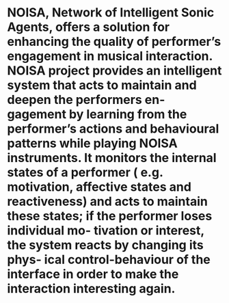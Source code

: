 # NOISA, Network of Intelligent Sonic Agents, offers a solution for enhancing the quality of performer’s engagement in musical interaction. NOISA project provides an intelligent system that acts to maintain and deepen the performers en- gagement by learning from the performer’s actions and behavioural patterns while playing NOISA instruments. It monitors the internal states of a performer ( e.g. motivation, affective states and reactiveness) and acts to maintain these states; if the performer loses individual mo- tivation or interest, the system reacts by changing its phys- ical control-behaviour of the interface in order to make the interaction interesting again. 
